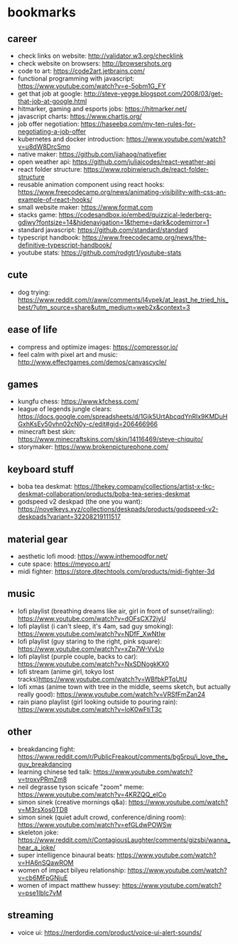 # bookmarks

## career

- check links on website: http://validator.w3.org/checklink
- check website on browsers: http://browsershots.org
- code to art: https://code2art.jetbrains.com/
- functional programming with javascript: https://www.youtube.com/watch?v=e-5obm1G_FY
- get that job at google: http://steve-yegge.blogspot.com/2008/03/get-that-job-at-google.html
- hitmarker, gaming and esports jobs: https://hitmarker.net/
- javascript charts: https://www.chartjs.org/
- job offer negotiation: https://haseebq.com/my-ten-rules-for-negotiating-a-job-offer
- kubernetes and docker introduction: https://www.youtube.com/watch?v=u8dW8DrcSmo
- native maker: https://github.com/jiahaog/nativefier
- open weather api: https://github.com/juliajcodes/react-weather-api
- react folder structure: https://www.robinwieruch.de/react-folder-structure
- reusable animation component using react hooks: https://www.freecodecamp.org/news/animating-visibility-with-css-an-example-of-react-hooks/
- small website maker: https://www.format.com
- stacks game: https://codesandbox.io/embed/quizzical-lederberg-gdiwy?fontsize=14&hidenavigation=1&theme=dark&codemirror=1
- standard javascript: https://github.com/standard/standard
- typescript handbook: https://www.freecodecamp.org/news/the-definitive-typescript-handbook/
- youtube stats: https://github.com/rodgtr1/youtube-stats

## cute

- dog trying: https://www.reddit.com/r/aww/comments/l4vpek/at_least_he_tried_his_best/?utm_source=share&utm_medium=web2x&context=3
## ease of life

- compress and optimize images: https://compressor.io/
- feel calm with pixel art and music: http://www.effectgames.com/demos/canvascycle/

## games

- kungfu chess: https://www.kfchess.com/
- league of legends jungle clears: https://docs.google.com/spreadsheets/d/1Gjk5UrtAbcqdYnRlx9KMDuHGxhKsEv50vhn02cN0y-c/edit#gid=206466966
- minecraft best skin: https://www.minecraftskins.com/skin/14116469/steve-chiquito/
- storymaker: https://www.brokenpicturephone.com/

## keyboard stuff

- boba tea deskmat: https://thekey.company/collections/artist-x-tkc-deskmat-collaboration/products/boba-tea-series-deskmat
- godspeed v2 deskpad (the one you want): https://novelkeys.xyz/collections/deskpads/products/godspeed-v2-deskpads?variant=32208219111517

## material gear

- aesthetic lofi mood: https://www.inthemoodfor.net/
- cute space: https://meyoco.art/
- midi fighter: https://store.djtechtools.com/products/midi-fighter-3d

## music 

- lofi playlist (breathing dreams like air, girl in front of sunset/railing): https://www.youtube.com/watch?v=dOFsCX72jyU
- lofi playlist (i can't sleep, it's 4am, sad guy smoking): https://www.youtube.com/watch?v=NDfF_XwNtIw
- lofi playlist (guy staring to the right, pink square): https://www.youtube.com/watch?v=xZp7W-VvLlo
- lofi playlist (purple couple, backs to car): https://www.youtube.com/watch?v=NxSDNogkKX0
- lofi stream (anime girl, tokyo lost tracks)https://www.youtube.com/watch?v=WBfbkPTqUtU
- lofi xmas (anime town with tree in the middle, seems sketch, but actually really good): https://www.youtube.com/watch?v=VRSfFmZan24
- rain piano playlist (girl looking outside to pouring rain): https://www.youtube.com/watch?v=IoK0wFtiT3c

## other

- breakdancing fight: https://www.reddit.com/r/PublicFreakout/comments/bg5rpu/i_love_the_guy_breakdancing
- learning chinese ted talk: https://www.youtube.com/watch?v=troxvPRmZm8
- neil degrasse tyson scicafe "zoom" meme: https://www.youtube.com/watch?v=4KRZQQ_eICo
- simon sinek (creative mornings q&a): https://www.youtube.com/watch?v=M3rsXos0TD8
- simon sinek (quiet adult crowd, conference/dining room): https://www.youtube.com/watch?v=efGLdwPOWSw
- skeleton joke: https://www.reddit.com/r/ContagiousLaughter/comments/gizsbi/wanna_hear_a_joke/
- super intelligence binaural beats: https://www.youtube.com/watch?v=HA6nSQawROM
- women of impact bilyeu relationship: https://www.youtube.com/watch?v=cb6MFpGNjuE
- women of impact matthew hussey: https://www.youtube.com/watch?v=pse1IbIc7vM

## streaming

- voice ui: https://nerdordie.com/product/voice-ui-alert-sounds/